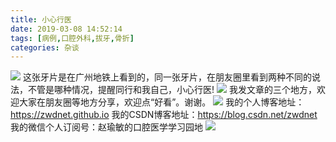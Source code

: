 ```yaml
---
title: 小心行医
date: 2019-03-08 14:52:14
tags: [病例,口腔外科,拔牙,骨折]
categories: 杂谈
---
```

![](https://zymblog-1258069789.cos.ap-chengdu.myqcloud.com/blog0107-xxxy/01.jpg)
这张牙片是在广州地铁上看到的，同一张牙片，在朋友圈里看到两种不同的说法，不管是哪种情况，提醒同行和我自己，小心行医!
![](https://zymblog-1258069789.cos.ap-chengdu.myqcloud.com/blog0107-xxxy/02.jpg)
我发文章的三个地方，欢迎大家在朋友圈等地方分享，欢迎点“好看”。谢谢。
![](https://zymblog-1258069789.cos.ap-chengdu.myqcloud.com/blog0107-xxxy/03.jpg)
我的个人博客地址：https://zwdnet.github.io
我的CSDN博客地址：https://blog.csdn.net/zwdnet
我的微信个人订阅号：赵瑜敏的口腔医学学习园地
![](https://zymblog-1258069789.cos.ap-chengdu.myqcloud.com/other/wx.jpg)